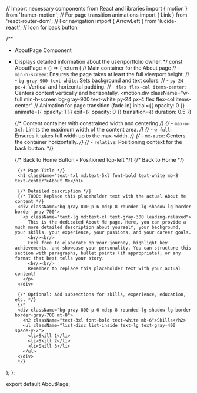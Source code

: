 // Import necessary components from React and libraries
import { motion } from 'framer-motion'; // For page transition animations
import { Link } from 'react-router-dom'; // For navigation
import { ArrowLeft } from 'lucide-react'; // Icon for back button

/**
 * AboutPage Component
 * Displays detailed information about the user/portfolio owner.
 */
const AboutPage = () => {
  return (
    // Main container for the About page
    // - `min-h-screen`: Ensures the page takes at least the full viewport height.
    // - `bg-gray-900 text-white`: Sets background and text colors.
    // - `py-24 px-4`: Vertical and horizontal padding.
    // - `flex flex-col items-center`: Centers content vertically and horizontally.
    <motion.div
      className="w-full min-h-screen bg-gray-900 text-white py-24 px-4 flex flex-col items-center"
      // Animation for page transition (fade in)
      initial={{ opacity: 0 }}
      animate={{ opacity: 1 }}
      exit={{ opacity: 0 }}
      transition={{ duration: 0.5 }}
    >
      {/* Content container with constrained width and centering */}
      {/* - `max-w-3xl`: Limits the maximum width of the content area. */}
      {/* - `w-full`: Ensures it takes full width up to the max-width. */}
      {/* - `mx-auto`: Centers the container horizontally. */}
      {/* - `relative`: Positioning context for the back button. */}
      <div className="max-w-3xl w-full mx-auto relative">
        {/* Back to Home Button - Positioned top-left */}
        {/* <Link 
          to="/"
          className="absolute -top-16 left-0 flex items-center text-purple-400 hover:text-purple-300 transition-colors data-[interactive=true]"
          data-interactive="true"
        >
          <ArrowLeft className="mr-2 h-5 w-5" />
          Back to Home
        </Link> */}
        
        {/* Page Title */}
        <h1 className="text-4xl md:text-5xl font-bold text-white mb-8 text-center">About Me</h1>
        
        {/* Detailed description */}
        {/* TODO: Replace this placeholder text with the actual About Me content */}
        <div className="bg-gray-800 p-6 md:p-8 rounded-lg shadow-lg border border-gray-700">
          <p className="text-lg md:text-xl text-gray-300 leading-relaxed">
            This is the dedicated About Me page. Here, you can provide a much more detailed description about yourself, your background, your skills, your experience, your passions, and your career goals. 
            <br/><br/>
            Feel free to elaborate on your journey, highlight key achievements, and showcase your personality. You can structure this section with paragraphs, bullet points (if appropriate), or any format that best tells your story.
            <br/><br/>
            Remember to replace this placeholder text with your actual content!
          </p>
        </div>
        
        {/* Optional: Add subsections for skills, experience, education, etc. */}
        {/* 
        <div className="bg-gray-800 p-6 md:p-8 rounded-lg shadow-lg border border-gray-700 mt-8">
          <h2 className="text-3xl font-bold text-white mb-6">Skills</h2>
          <ul className="list-disc list-inside text-lg text-gray-400 space-y-2">
            <li>Skill 1</li>
            <li>Skill 2</li>
            <li>Skill 3</li>
          </ul>
        </div>
        */}
      </div>
    </motion.div>
  );
};

export default AboutPage;

